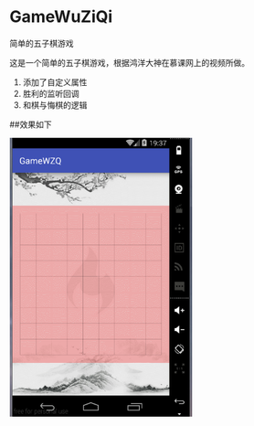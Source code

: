 # GameWuZiQi
简单的五子棋游戏

这是一个简单的五子棋游戏，根据鸿洋大神在慕课网上的视频所做。
1. 添加了自定义属性
2. 胜利的监听回调
3. 和棋与悔棋的逻辑

##效果如下
<P>
  <img src="https://github.com/guodongAndroid/GameWuZiQi/blob/master/GIF.gif" width=320/>
</P>
